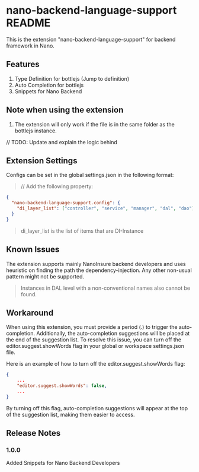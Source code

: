 # nano-backend-language-support README

This is the extension "nano-backend-language-support" for backend framework in Nano.

## Features
1. Type Definition for bottlejs (Jump to definition)
2. Auto Completion for bottlejs 
3. Snippets for Nano Backend

## Note when using the extension
1. The extension will only work if the file is in the same folder as the bottlejs instance.

// TODO: Update and explain the logic behind

## Extension Settings

Configs can be set in the global settings.json in the following format:
> // Add the following property:

``` json
{
  "nano-backend-language-support.config": {
    "di_layer_list": ["controller", "service", "manager", "dal", "dao"]
  }
}
```
> di_layer_list is the list of items that are DI-Instance

## Known Issues

The extension supports mainly NanoInsure backend developers and uses heuristic on finding the path the dependency-injection. Any other non-usual pattern might not be supported.
> Instances in DAL level with a non-conventional names also cannot be found.

## Workaround

When using this extension, you must provide a period (.) to trigger the auto-completion. Additionally, the auto-completion suggestions will be placed at the end of the suggestion list. To resolve this issue, you can turn off the editor.suggest.showWords flag in your global or workspace settings.json file.

Here is an example of how to turn off the editor.suggest.showWords flag:

```json
{
    ...
    "editor.suggest.showWords": false,
    ...
}
```
By turning off this flag, auto-completion suggestions will appear at the top of the suggestion list, making them easier to access.


## Release Notes

### 1.0.0
Added Snippets for Nano Backend Developers